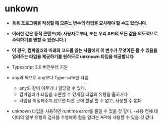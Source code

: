 # unkown
- **응용 프로그램을 작성할 떄 모른느 변수의 타입을 묘사해야 할 수도 있습니다.**
- **이러한 값은 동적 콘텐츠(예: 사용자로부터, 또는 우리 API의 모든 값을 의도적으로 수락하기를 원할 수 있습니다.)**
- **이 경우, 컴파일러와 미래의 코드를 읽는 사람에게 이 변수가 무엇이든 될 수 있음을 알려주는 타입을 제공하기를 원하므로 unknown 타입을 제공합니다**


- Typescript 3.0 버전부터 지원
- any와 짝으로 any보다 Type-safe한 타입
    - any와 같이 아무거나 할당할 수 있다.
    - 컴파일러가 타입을 추론할 수 있게끔 타입의 유형을 좁히거나
    - 타입을 확정해주지 않으면 다른 곳에 할당 할 수 없고, 사용할 수 없다
- unknown 타입을 사용하면 runtime error를 줄일 수 있을 것 같다.
    -사용 전에 데이터의 일부 유형의 검사를 수행해야 함을 알리는 API에 사용할 수 있을 것 같다.